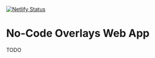 [![Netlify Status](https://api.netlify.com/api/v1/badges/5e8e6cab-740d-48ba-8fa3-d36691c8d222/deploy-status)](https://app.netlify.com/sites/nocodeoverlays-app/deploys)

# No-Code Overlays Web App

TODO
